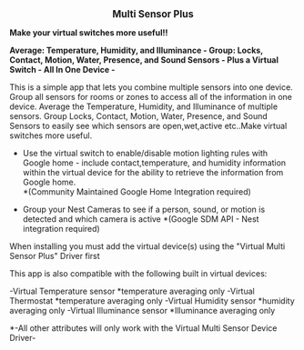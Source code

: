 <div style='text-align:center'><b><big>Multi Sensor Plus</div></big></b>

<b>Make your virtual switches more useful!!</b>

<b>Average: Temperature, Humidity, and Illuminance   -  Group:  Locks, Contact, Motion, Water, Presence, and Sound Sensors  - Plus  a Virtual Switch
                                                        -  All In One Device  -</b>

This is a simple app that lets you combine multiple sensors into one device.
Group all sensors for rooms or zones to access all of the information in one device.
Average the Temperature, Humidity, and Illuminance of multiple sensors.
Group Locks, Contact, Motion, Water, Presence, and Sound Sensors to easily see which sensors are open,wet,active etc..Make virtual switches more useful.
* Use the virtual switch to enable/disable motion lighting rules with Google home - include contact,temperature, and humidity information within the virtual device for the ability to retrieve the information from Google home.  
                      *(Community Maintained Google Home Integration required)
                   
* Group your Nest Cameras to see if a person, sound, or motion is detected and which camera is active
                      *(Google SDM API - Nest integration required)

                   
 
When installing you must add the virtual device(s) using the "Virtual Multi Sensor Plus" Driver first


This app is also compatible with the following built in virtual devices:

-Virtual Temperature sensor    *temperature averaging only
-Virtual Thermostat            *temperature averaging only
-Virtual Humidity sensor       *humidity averaging only
-Virtual Illuminance sensor    *Illuminance averaging only

*-All other attributes will only work with the Virtual Multi Sensor Device Driver-

